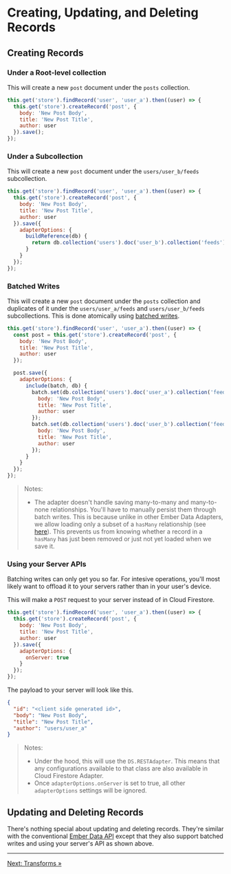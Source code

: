 # Creating, Updating, and Deleting Records

## Creating Records

### Under a Root-level collection

This will create a new `post` document under the `posts` collection.

```javascript
this.get('store').findRecord('user', 'user_a').then((user) => {
  this.get('store').createRecord('post', {
    body: 'New Post Body',
    title: 'New Post Title',
    author: user
  }).save();
});
```

### Under a Subcollection

This will create a new `post` document under the `users/user_b/feeds` subcollection.

```javascript
this.get('store').findRecord('user', 'user_a').then((user) => {
  this.get('store').createRecord('post', {
    body: 'New Post Body',
    title: 'New Post Title',
    author: user
  }).save({
    adapterOptions: {
      buildReference(db) {
        return db.collection('users').doc('user_b').collection('feeds');
      }
    }
  });
});
```

### Batched Writes

This will create a new `post` document under the `posts` collection and duplicates of it under the `users/user_a/feeds` and `users/user_b/feeds` subcollections. This is done atomically using [batched writes](https://firebase.google.com/docs/firestore/manage-data/transactions#batched-writes).

```javascript
this.get('store').findRecord('user', 'user_a').then((user) => {
  const post = this.get('store').createRecord('post', {
    body: 'New Post Body',
    title: 'New Post Title',
    author: user
  });

  post.save({
    adapterOptions: {
      include(batch, db) {
        batch.set(db.collection('users').doc('user_a').collection('feeds'), {
          body: 'New Post Body',
          title: 'New Post Title',
          author: user
        });
        batch.set(db.collection('users').doc('user_b').collection('feeds'), {
          body: 'New Post Body',
          title: 'New Post Title',
          author: user
        });
      }
    }
  });
});
```

> Notes:
>
> - The adapter doesn't handle saving many-to-many and many-to-none relationships. You'll have to manually persist them through batch writes. This is because unlike in other Ember Data Adapters, we allow loading only a subset of a `hasMany` relationship (see [here](https://github.com/rmmmp/ember-cloud-firestore-adapter/blob/master/guides/06-relationships.md)). This prevents us from knowing whether a record in a `hasMany` has just been removed or just not yet loaded when we save it.

### Using your Server APIs

Batching writes can only get you so far. For intesive operations, you'll most likely want to offload it to your servers rather than in your user's device.

This will make a `POST` request to your server instead of in Cloud Firestore.

```javascript
this.get('store').findRecord('user', 'user_a').then((user) => {
  this.get('store').createRecord('post', {
    body: 'New Post Body',
    title: 'New Post Title',
    author: user
  }).save({
    adapterOptions: {
      onServer: true
    }
  });
});
```

The payload to your server will look like this.

```json
{
  "id": "<client side generated id>",
  "body": "New Post Body",
  "title": "New Post Title",
  "author": "users/user_a"
}
```

> Notes:
>
> - Under the hood, this will use the `DS.RESTAdapter`. This means that any configurations available to that class are also available in Cloud Firestore Adapter.
> - Once `adapterOptions.onServer` is set to true, all other `adapterOptions` settings will be ignored.

## Updating and Deleting Records

There's nothing special about updating and deleting records. They're similar with the conventional [Ember Data API](https://guides.emberjs.com/v2.17.0/models/creating-updating-and-deleting-records/) except that they also support batched writes and using your server's API as shown above.

---

[Next: Transforms »](https://github.com/rmmmp/ember-cloud-firestore-adapter/blob/master/guides/05-transforms.md)
